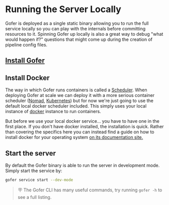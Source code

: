 # Running the Server Locally

Gofer is deployed as a single static binary allowing you to run the full service locally so you can play with the
internals before committing resources to it. Spinning Gofer up locally is also a great way to
debug "what would happen if?" questions that might come up during the creation of pipeline config files.

## [Install Gofer](./installing_gofer.md)

## Install Docker

The way in which Gofer runs containers is called a [Scheduler](../ref/scheduler/index.html). When deploying Gofer at scale we can deploy it with a more serious container scheduler ([Nomad](https://www.nomadproject.io/), [Kubernetes](https://kubernetes.io/)) but for now we're just going to use the default local docker scheduler included. This simply uses your local instance of [docker](../ref/scheduler/docker.md) instance to run containers.

But before we use your local docker service... you have to have one in the first place. If you don't have docker installed, the installation is quick. Rather than covering the specifics here you can instead find a guide on how to install docker for your operating system [on its documentation site.](https://docs.docker.com/get-docker/)

## Start the server

By default the Gofer binary is able to run the server in development mode. Simply start the service by:

```bash
gofer service start --dev-mode
```

> 🪧 The Gofer CLI has many useful commands, try running `gofer -h` to see a full listing.
